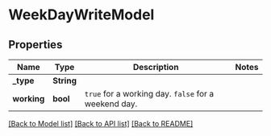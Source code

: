 # WeekDayWriteModel

## Properties

Name | Type | Description | Notes
------------ | ------------- | ------------- | -------------
**_type** | **String** |  | 
**working** | **bool** | `true` for a working day. `false` for a weekend day. | 

[[Back to Model list]](../README.md#documentation-for-models) [[Back to API list]](../README.md#documentation-for-api-endpoints) [[Back to README]](../README.md)


